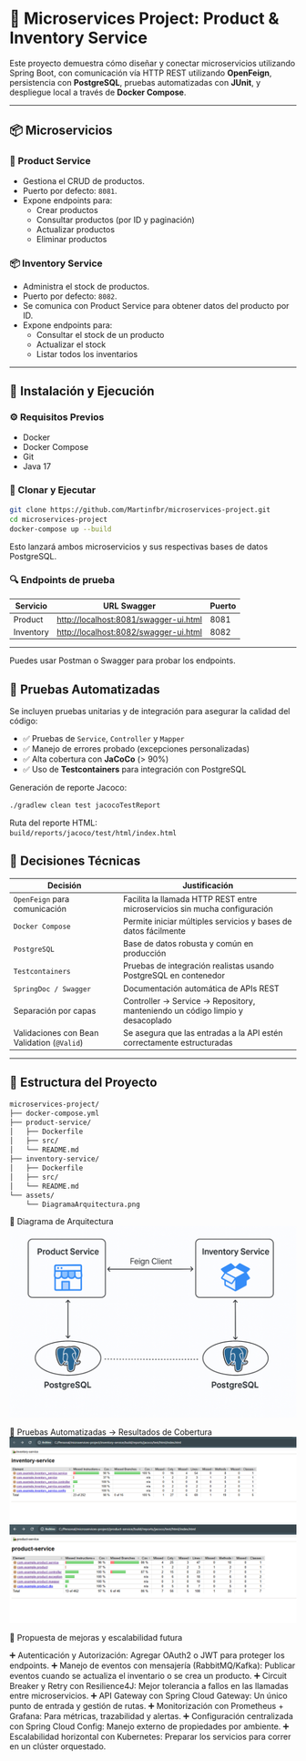# 🧩 Microservices Project: Product & Inventory Service

Este proyecto demuestra cómo diseñar y conectar microservicios utilizando Spring Boot, con comunicación vía HTTP REST utilizando **OpenFeign**, persistencia con **PostgreSQL**, pruebas automatizadas con **JUnit**, y despliegue local a través de **Docker Compose**.

---

## 📦 Microservicios

### 💒 Product Service

- Gestiona el CRUD de productos.
- Puerto por defecto: `8081`.
- Expone endpoints para:
  - Crear productos
  - Consultar productos (por ID y paginación)
  - Actualizar productos
  - Eliminar productos

### 📦 Inventory Service

- Administra el stock de productos.
- Puerto por defecto: `8082`.
- Se comunica con Product Service para obtener datos del producto por ID.
- Expone endpoints para:
  - Consultar el stock de un producto
  - Actualizar el stock
  - Listar todos los inventarios

---

## 🚀 Instalación y Ejecución

### ⚙️ Requisitos Previos

- Docker
- Docker Compose
- Git
- Java 17


### 🔧 Clonar y Ejecutar

```bash
git clone https://github.com/Martinfbr/microservices-project.git
cd microservices-project
docker-compose up --build
```
Esto lanzará ambos microservicios y sus respectivas bases de datos PostgreSQL.


### 🔍 Endpoints de prueba

| Servicio  | URL Swagger                                                                    | Puerto |
| --------- | ------------------------------------------------------------------------------ | ------ |
| Product   | [http://localhost:8081/swagger-ui.html](http://localhost:8081/swagger-ui.html) | 8081   |
| Inventory | [http://localhost:8082/swagger-ui.html](http://localhost:8082/swagger-ui.html) | 8082   |

---

Puedes usar Postman o Swagger para probar los endpoints.


## 🧪 Pruebas Automatizadas

Se incluyen pruebas unitarias y de integración para asegurar la calidad del código:

- ✅ Pruebas de `Service`, `Controller` y `Mapper`
- ✅ Manejo de errores probado (excepciones personalizadas)
- ✅ Alta cobertura con **JaCoCo** (> 90%)
- ✅ Uso de **Testcontainers** para integración con PostgreSQL

Generación de reporte Jacoco:

```bash
./gradlew clean test jacocoTestReport
```

Ruta del reporte HTML:\
`build/reports/jacoco/test/html/index.html`
## 🧐 Decisiones Técnicas

| Decisión                                    | Justificación                                                                 |
| ------------------------------------------- | ----------------------------------------------------------------------------- |
| `OpenFeign` para comunicación               | Facilita la llamada HTTP REST entre microservicios sin mucha configuración    |
| `Docker Compose`                            | Permite iniciar múltiples servicios y bases de datos fácilmente               |
| `PostgreSQL`                                | Base de datos robusta y común en producción                                   |
| `Testcontainers`                            | Pruebas de integración realistas usando PostgreSQL en contenedor              |
| `SpringDoc / Swagger`                       | Documentación automática de APIs REST                                         |
| Separación por capas                        | Controller → Service → Repository, manteniendo un código limpio y desacoplado |
| Validaciones con Bean Validation (`@Valid`) | Se asegura que las entradas a la API estén correctamente estructuradas        |

---



## 📁 Estructura del Proyecto

```
microservices-project/
├── docker-compose.yml
├── product-service/
│   ├── Dockerfile
│   ├── src/
│   └── README.md
├── inventory-service/
│   ├── Dockerfile
│   ├── src/
│   └── README.md
└── assets/
    └── DiagramaArquitectura.png
```

🧽 Diagrama de Arquitectura
![Arquitectura](https://github.com/Martinfbr/microservices-project/blob/main/assets/DiagramaArquitectura.png)

🧪 Pruebas Automatizadas → Resultados de Cobertura
![Inventory Service Coverage](https://github.com/Martinfbr/microservices-project/blob/main/assets/Pruebas-inventory-service.png)
![Product Service Coverage](https://github.com/Martinfbr/microservices-project/blob/main/assets/Pruebas-pruduct-service.png)

🚀 Propuesta de mejoras y escalabilidad futura

➕ Autenticación y Autorización: Agregar OAuth2 o JWT para proteger los endpoints.
➕ Manejo de eventos con mensajería (RabbitMQ/Kafka): Publicar eventos cuando se actualiza el inventario o se crea un producto.
➕ Circuit Breaker y Retry con Resilience4J: Mejor tolerancia a fallos en las llamadas entre microservicios.
➕ API Gateway con Spring Cloud Gateway: Un único punto de entrada y gestión de rutas.
➕ Monitorización con Prometheus + Grafana: Para métricas, trazabilidad y alertas.
➕ Configuración centralizada con Spring Cloud Config: Manejo externo de propiedades por ambiente.
➕ Escalabilidad horizontal con Kubernetes: Preparar los servicios para correr en un clúster orquestado.
